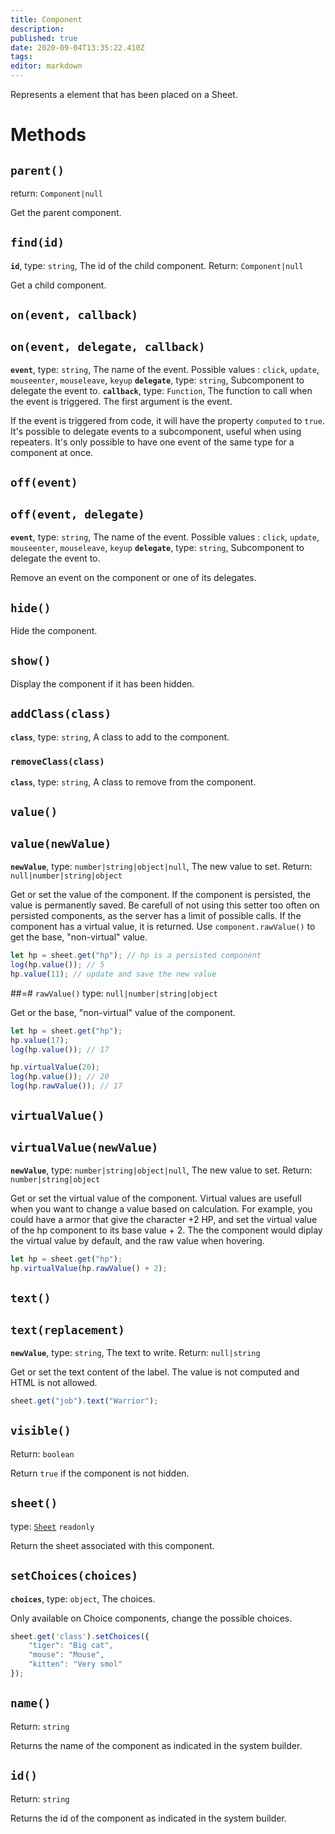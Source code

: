 ```yaml
---
title: Component
description: 
published: true
date: 2020-09-04T13:35:22.410Z
tags: 
editor: markdown
---
```


Represents a element that has been placed on a Sheet.

# Methods
## `parent()`
return: `Component|null`

Get the parent component.

## `find(id)`
**`id`**, type: `string`, The id of the child component.
Return: `Component|null`

Get a child component.

## `on(event, callback)`
## `on(event, delegate, callback)`
**`event`**, type: `string`, The name of the event. Possible values : `click`, `update`, `mouseenter`, `mouseleave`, `keyup`
**`delegate`**, type: `string`, Subcomponent to delegate the event to.
**`callback`**, type: `Function`, The function to call when the event is triggered. The first argument is the event.

If the event is triggered from code, it will have the property `computed` to `true`.
It's possible to delegate events to a subcomponent, useful when using repeaters.
It's only possible to have one event of the same type for a component at once. 

## `off(event)`
## `off(event, delegate)`
**`event`**, type: `string`, The name of the event. Possible values : `click`, `update`, `mouseenter`, `mouseleave`, `keyup`
**`delegate`**, type: `string`, Subcomponent to delegate the event to.

Remove an event on the component or one of its delegates.

## `hide()`
Hide the component.

## `show()`
Display the component if it has been hidden.

## `addClass(class)`
**`class`**, type: `string`, A class to add to the component.

### `removeClass(class)`
**`class`**, type: `string`, A class to remove from the component.

## `value()`
## `value(newValue)`
**`newValue`**, type: `number|string|object|null`, The new value to set.
Return: `null|number|string|object`

Get or set the value of the component. If the component is persisted, the value is permanently saved. Be carefull of not using this setter too often on persisted components, as the server has a limit of possible calls. If the component has a virtual value, it is returned. Use `component.rawValue()` to get the base, "non-virtual" value.

```javascript
let hp = sheet.get("hp"); // hp is a persisted component
log(hp.value()); // 5
hp.value(11); // update and save the new value
```

##=# `rawValue()`
type: `null|number|string|object`

Get or the base, "non-virtual" value of the component.

```javascript
let hp = sheet.get("hp");
hp.value(17);
log(hp.value()); // 17

hp.virtualValue(20);
log(hp.value()); // 20
log(hp.rawValue()); // 17
``` 

## `virtualValue()`
## `virtualValue(newValue)`
**`newValue`**, type: `number|string|object|null`, The new value to set.
Return: `number|string|object`

Get or set the virtual value of the component. Virtual values are usefull when you want to change a value based on calculation. For example, you could have a armor that give the character +2 HP, and set the virtual value of the hp component to its base value + 2. The the component would diplay the virtual value by default, and the raw value when hovering.

```javascript
let hp = sheet.get("hp");
hp.virtualValue(hp.rawValue() + 2);
```

## `text()`
## `text(replacement)`
**`newValue`**, type: `string`, The text to write.
Return: `null|string`

Get or set the text content of the label. The value is not computed and HTML is not allowed.

```javascript
sheet.get("job").text("Warrior");
```

## `visible()`
Return: `boolean`

Return `true` if the component is not hidden.

## `sheet()`
type: [`Sheet`](/system-builder/scripting/sheet) `readonly`

Return the sheet associated with this component.

## `setChoices(choices)`
**`choices`**, type: `object`, The choices.

Only available on Choice components, change the possible choices.

```javascript
sheet.get('class').setChoices({
    "tiger": "Big cat",
    "mouse": "Mouse",
    "kitten": "Very smol"
});
```

## `name()`
Return: `string`

Returns the name of the component as indicated in the system builder.

## `id()`
Return: `string`

Returns the id of the component as indicated in the system builder.